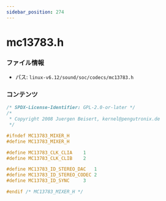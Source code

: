 ```yaml
---
sidebar_position: 274
---
```

# mc13783.h

### ファイル情報

- パス: `linux-v6.12/sound/soc/codecs/mc13783.h`

### コンテンツ

```h
/* SPDX-License-Identifier: GPL-2.0-or-later */
/*
 * Copyright 2008 Juergen Beisert, kernel@pengutronix.de
 */

#ifndef MC13783_MIXER_H
#define MC13783_MIXER_H

#define MC13783_CLK_CLIA	1
#define MC13783_CLK_CLIB	2

#define MC13783_ID_STEREO_DAC	1
#define MC13783_ID_STEREO_CODEC	2
#define MC13783_ID_SYNC		3

#endif /* MC13783_MIXER_H */

```
